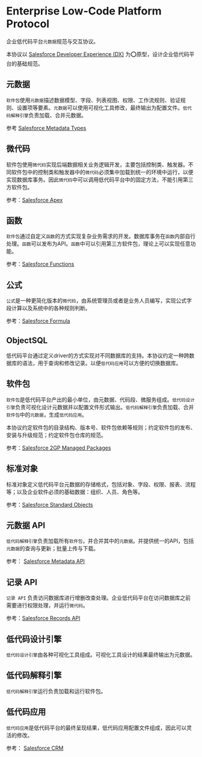# Enterprise Low-Code Platform Protocol

企业低代码平台`元数据`规范与交互协议。

本协议以 [Salesforce Developer Experience (DX)](https://developer.salesforce.com/developer-centers/developer-experience) 为⭕原型，设计企业低代码平台的基础规范。

## 元数据

`软件包`使用`元数据`描述数据模型、字段、列表视图、权限、工作流规则、验证规则、设置项等要素。`元数据`可以使用可视化工具修改，最终输出为配置文件。`低代码解释引擎`负责加载、合并元数据。

参考 [Salesforce Metadata Types](https://developer.salesforce.com/docs/atlas.en-us.api_meta.meta/api_meta/meta_types_list.htm)

## 微代码

软件包使用`微代码`实现后端数据相关业务逻辑开发，主要包括控制类、触发器。不同软件包中的控制类和触发器中的`微代码`必须集中加载到统一的环境中运行，以便实现数据库事务。因此`微代码`中可以调用低代码平台中的固定方法，不能引用第三方软件包。

参考：[Salesforce Apex](https://developer.salesforce.com/docs/atlas.en-us.apexcode.meta/apexcode/apex_intro_what_is_apex.htm)

## 函数

`软件包`通过自定义`函数`的方式实现复杂业务需求的开发。数据库事务在`函数`内部自行处理。`函数`可以发布为API。`函数`中可以引用第三方软件包，理论上可以实现任意功能。

参考：[Salesforce Functions](https://developer.salesforce.com/docs/platform/functions/overview)

## 公式

`公式`是一种更简化版本的`微代码`，由系统管理员或者是业务人员编写，实现公式字段计算以及系统中的各种规则判断。

参考：[Salesforce Formula](https://help.salesforce.com/s/articleView?id=customize_formuladef.htm&type=5&language=en_US)

## ObjectSQL

低代码平台通过定义driver的方式实现对不同数据库的支持。本协议约定一种跨数据库的语法，用于查询和修改记录。以便`低代码应用`可以方便的切换数据库。

## 软件包

`软件包`是低代码平台产出的最小单位，由元数据、代码段、微服务组成。`低代码设计引擎`负责可视化设计元数据并以配置文件形式输出。`低代码解释引擎`负责加载、合并`软件包`中的`元数据`，生成`低代码应用`。

本协议约定软件包的目录结构、版本号、软件包依赖等规则；约定软件包的发布、安装与升级规范；约定软件包仓库的规范。

参考：[Salesforce 2GP Managed Packages](https://developer.salesforce.com/docs/atlas.en-us.sfdx_dev.meta/sfdx_dev/sfdx_dev_dev2gp_comparison.htm)

## 标准对象

标准对象定义低代码平台元数据的存储格式，包括对象、字段、权限、报表、流程等；以及企业软件必须的基础数据：组织、人员、角色等。

参考：[Salesforce Standard Objects](https://developer.salesforce.com/docs/atlas.en-us.object_reference.meta/object_reference/sforce_api_objects_list.htm)

## 元数据 API

`低代码解释引擎`负责加载所有`软件包`，并合并其中的`元数据`。并提供统一的API，包括`元数据`的查询与更新；批量上传与下载。

参考： [Salesforce Metadata API](https://developer.salesforce.com/docs/atlas.en-us.api_meta.meta/api_meta/meta_intro.htm)

## 记录 API

`记录 API` 负责访问数据库进行增删改查处理。企业低代码平台在访问数据库之前需要进行权限处理，并运行`微代码`。

参考：[Salesforce Records API](https://developer.salesforce.com/docs/atlas.en-us.api_rest.meta/api_rest/using_resources_working_with_records.htm)

## 低代码设计引擎

`低代码设计引擎`由各种可视化工具组成。可视化工具设计的结果最终输出为元数据。

## 低代码解释引擎

`低代码解释引擎`运行负责加载和运行软件包。

## 低代码应用

`低代码应用`是低代码平台的最终呈现结果，低代码应用配置文件组成，因此可以灵活的修改。

参考： [Salesforce CRM](https://www.salesforce.com/crm/)
